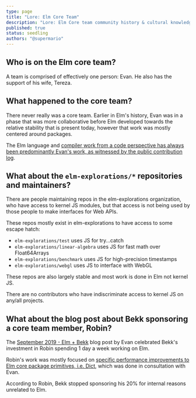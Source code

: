 ```yaml
---
type: page
title: "Lore: Elm Core Team"
description: "Lore: Elm Core team community history & cultural knowledge "
published: true
status: seedling
authors: "@supermario"
---
```


<lore/>


## Who is on the Elm core team?

A team is comprised of effectively one person: Evan. He also has the support of his wife, Tereza.


## What happened to the core team?

There never really was a core team. Earlier in Elm's history, Evan was in a phase that was more collaborative before Elm developed towards the relative stability that is present today, however that work was mostly centered around packages.

The Elm language and [compiler work from a code perspective has always been predominantly Evan's work, as witnessed by the public contribution log](https://github.com/elm/compiler/graphs/contributors).


## What about the `elm-explorations/*` repositories and maintainers?

There are people maintaining repos in the elm-explorations organization, who have access to kernel JS modules, but that access is not being used by those people to make interfaces for Web APIs.

These repos mostly exist in elm-explorations to have access to some escape hatch:

- `elm-explorations/test` uses JS for try…catch
- `elm-explorations/linear-algebra` uses JS for fast math over Float64Arrays
- `elm-explorations/benchmark` uses JS for high-precision timestamps
- `elm-explorations/webgl` uses JS to interface with WebGL

These repos are also largely stable and most work is done in Elm not kernel JS.

There are no contributors who have indiscriminate access to kernel JS on any/all projects.


## What about the blog post about Bekk sponsoring a core team member, Robin?

The [September 2019 - Elm + Bekk](https://elm-lang.org/news/elm-and-bekk) blog post by Evan celebrated Bekk's investment in Robin spending 1 day a week working on Elm.

Robin's work was mostly focused on [specific performance improvements to Elm core package primitives, i.e. Dict](https://groups.google.com/g/elm-dev/c/--fK-wMoDig/m/p6zF4-5sAgAJ), which was done in consultation with Evan.

According to Robin, Bekk stopped sponsoring his 20% for internal reasons unrelated to Elm.
